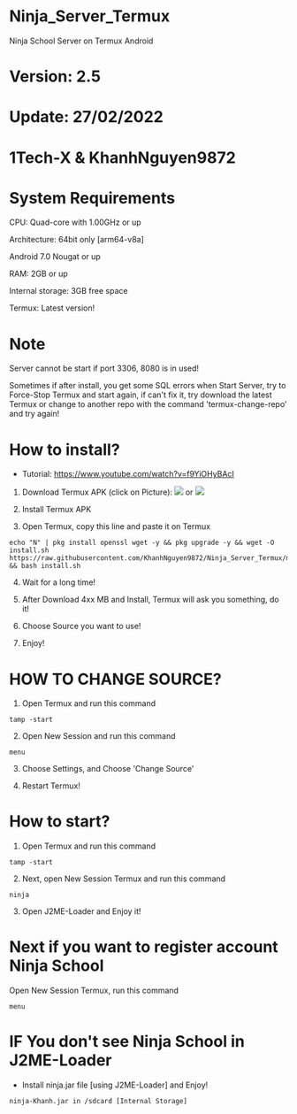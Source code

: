 # Ninja_Server_Termux
Ninja School Server on Termux Android
# Version: 2.5
# Update: 27/02/2022

#
# 1Tech-X & KhanhNguyen9872
#

# System Requirements
CPU: Quad-core with 1.00GHz or up <br />

Architecture: 64bit only [arm64-v8a] <br />

Android 7.0 Nougat or up <br />

RAM: 2GB or up <br />

Internal storage: 3GB free space <br />

Termux: Latest version! <br />

# Note

Server cannot be start if port 3306, 8080 is in used! <br />

Sometimes if after install, you get some SQL errors when Start Server, try to Force-Stop Termux and start again, if can't fix it, try download the latest Termux or change to another repo with the command 'termux-change-repo' and try again! <br />


# How to install?
 - Tutorial: https://www.youtube.com/watch?v=f9YiOHyBAcI
1. Download Termux APK (click on Picture): 
[![](https://github.com/KhanhNguyen9872/Ninja_Server_Termux/raw/main/image/termux.png)](https://f-droid.org/repo/com.termux_118.apk)
 or 
[![](https://github.com/KhanhNguyen9872/Ninja_Server_Termux/raw/main/image/termux.png)](https://github.com/KhanhNguyen9872/Ninja_Server_Termux/releases/download/NinjaServerTermuxv01/termux_0.118.apk)

2. Install Termux APK

3. Open Termux, copy this line and paste it on Termux

```
echo "N" | pkg install openssl wget -y && pkg upgrade -y && wget -O install.sh https://raw.githubusercontent.com/KhanhNguyen9872/Ninja_Server_Termux/main/install.sh && bash install.sh
```
4. Wait for a long time!
 
5. After Download 4xx MB and Install, Termux will ask you something, do it!

6. Choose Source you want to use! 
 
7. Enjoy!
# HOW TO CHANGE SOURCE?
1. Open Termux and run this command
```
tamp -start
```
2. Open New Session and run this command
```
menu
```
3. Choose Settings, and Choose 'Change Source'

4. Restart Termux!

# How to start?
1. Open Termux and run this command
```
tamp -start
```
2. Next, open New Session Termux and run this command
```
ninja
```
3. Open J2ME-Loader and Enjoy it!

# Next if you want to register account Ninja School
Open New Session Termux, run this command
```
menu
```

# IF You don't see Ninja School in J2ME-Loader
 - Install ninja.jar file [using J2ME-Loader] and Enjoy!
```
ninja-Khanh.jar in /sdcard [Internal Storage]
```
